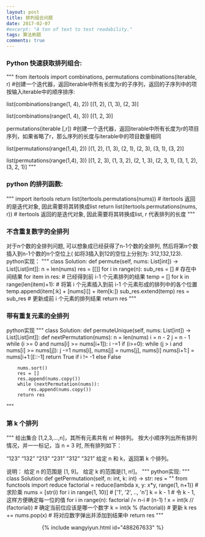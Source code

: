 ```yaml
---
layout: post
title: 排列组合问题
date: 2017-02-07
#excerpt: "A ton of text to test readability."
tags: 算法刷题
comments: true
---
```


### Python 快速获取排列组合:
"""
from itertools import combinations, permutations
combinations(iterable, r) #创建一个迭代器，返回iterable中所有长度为r的子序列，返回的子序列中的项按输入iterable中的顺序排序:

list(combinations(range(1, 4), 2))
[(1, 2), (1, 3), (2, 3)]

list(combinations(range(1, 4), 3))
[(1, 2, 3)]

permutations(iterable [,r]) #创建一个迭代器，返回iterable中所有长度为r的项目序列，如果省略了r，那么序列的长度与iterable中的项目数量相同

list(permutations(range(1,4), 2))
[(1, 2), (1, 3), (2, 1), (2, 3), (3, 1), (3, 2)]

list(permutations(range(1,4), 3))
[(1, 2, 3), (1, 3, 2), (2, 1, 3), (2, 3, 1), (3, 1, 2), (3, 2, 1)]
"""

### python 的排列函数:
"""
import itertools
return list(itertools.permutations(nums)) # itertools 返回的是迭代对象, 因此需要将其转换成list
return list(itertools.permutations(nums, r)) # itertools 返回的是迭代对象, 因此需要将其转换成list, r 代表排列的长度
"""

### 不含重复数字的全排列
对于n个数的全排列问题, 可以想象成已经获得了n-1个数的全排列, 然后将第n个数插入到n-1个数的n个空位上( 如将3插入到12的空位上分别为: 312,132,123).
python实现：
"""
class Solution:
    def permute(self, nums: List[int]) -> List[List[int]]:
        n = len(nums)
        res = [[]]
        for i in range(n):
            sub_res = [] # 存在中间结果
            for item in res: # 已经得到前 i-1 个元素排列的结果
                temp = []
                for k in range(len(item)+1): # 将第 i 个元素插入到前 i-1 个元素形成的排列中的各个位置
                    temp.append(item[:k] + [nums[i]] + item[k:])
                sub_res.extend(temp)
                res = sub_res # 更新成前 i 个元素的排列结果
        return res
"""

### 带有重复元素的全排列
python实现
"""
class Solution:
    def permuteUnique(self, nums: List[int]) -> List[List[int]]:
        def nextPermutation(nums):
            n = len(nums)
            i = n - 2
            j = n - 1
            while (i >= 0 and nums[i] >= nums[i+1]): i -=1
            if (i>=0):
                while (j > i and nums[i] >= nums[j]): j -=1
                nums[i], nums[j] = nums[j], nums[i]
            nums[i+1:] = nums[i+1:][::-1]
            return True if i != -1 else False

        nums.sort()
        res = []
        res.append(nums.copy())
        while (nextPermutation(nums)):
            res.append(nums.copy())
        return res
"""

### 第 k 个排列
"""
给出集合 [1,2,3,…,n]，其所有元素共有 n! 种排列。
按大小顺序列出所有排列情况，并一一标记，当 n = 3 时, 所有排列如下：

“123”
“132”
“213”
“231”
“312”
“321”
给定 n 和 k，返回第 k 个排列。

说明：
给定 n 的范围是 [1, 9]。
给定 k 的范围是[1, n!]。
"""
python实现:
"""
class Solution:
    def getPermutation(self, n: int, k: int) -> str:
        res = ""
        from functools import reduce
        factorial = reduce(lambda x, y: x*y, range(1, n+1)) # 求阶乘
        nums = [str(i) for i in range(1, 10)] # ['1', '2', .., 'n']
        k = k - 1 # 令 k - 1, 这样方便确定每一位的值
        for i in range(n):
            factorial /= n-i # (n-1) !
            x = int(k // (factorial)) # 确定当前位应该是哪一个数字
            k = int(k % (factorial)) # 更新 k
            res += nums.pop(x) # 将对应数字弹出并添加到结果中
        return res
"""
<center>{% include wangyiyun.html id="488267633" %}<center>
